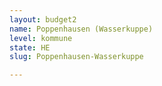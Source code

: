 ```yaml
---
layout: budget2
name: Poppenhausen (Wasserkuppe)
level: kommune
state: HE
slug: Poppenhausen-Wasserkuppe

---
```



